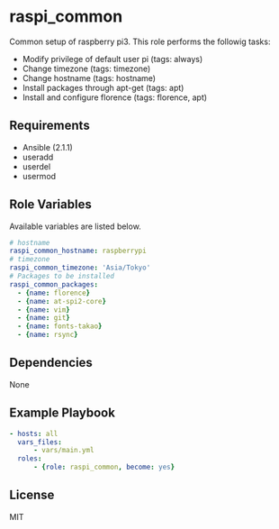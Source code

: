 raspi_common
=========

Common setup of raspberry pi3.
This role performs the followig tasks:

- Modify privilege of default user pi (tags: always)
- Change timezone (tags: timezone)
- Change hostname (tags: hostname)
- Install packages through apt-get (tags: apt)
- Install and configure florence (tags: florence, apt)

Requirements
------------

- Ansible (2.1.1)
- useradd
- userdel
- usermod


Role Variables
--------------

Available variables are listed below.

``` yaml
# hostname
raspi_common_hostname: raspberrypi
# timezone
raspi_common_timezone: 'Asia/Tokyo'
# Packages to be installed
raspi_common_packages:
  - {name: florence}
  - {name: at-spi2-core}
  - {name: vim}
  - {name: git}
  - {name: fonts-takao}
  - {name: rsync}
```

Dependencies
------------

None

Example Playbook
----------------

``` yaml
- hosts: all
  vars_files:
      - vars/main.yml
  roles:
      - {role: raspi_common, become: yes}
```


License
-------

MIT

